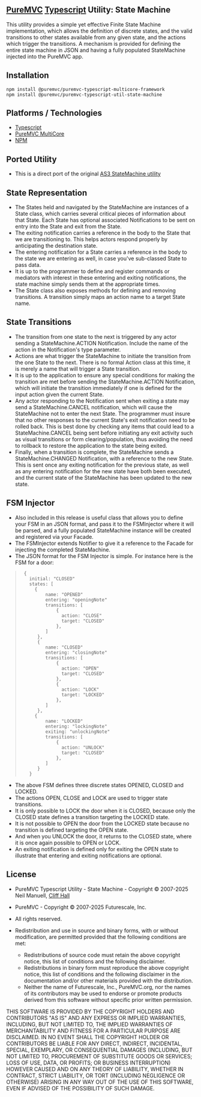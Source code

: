 ## [PureMVC](http://puremvc.github.com/) [Typescript](https://github.com/PureMVC/puremvc-typescript-multicore-framework) Utility: State Machine
This utility provides a simple yet effective Finite State Machine implementation, which allows the definition of discrete states, and the valid transitions to other states available from any given state, and the actions which trigger the transitions. A mechanism is provided for defining the entire state machine in JSON and having a fully populated StateMachine injected into the PureMVC app.

## Installation
```shell
npm install @puremvc/puremvc-typescript-multicore-framework
npm install @puremvc/puremvc-typescript-util-state-machine 
```

## Platforms / Technologies
* [Typescript](http://typescriptlang.org)
* [PureMVC MultiCore](https://github.com/PureMVC/puremvc-typescript-multicore-framework)
* [NPM](https://www.npmjs.com/package/@puremvc/puremvc-typescript-util-state-machine?activeTab=readme)

## Ported Utility
* This is a direct port of the original [AS3 StateMachine utility](https://github.com/PureMVC/puremvc-as3-util-statemachine)

## State Representation
* The States held and navigated by the StateMachine are instances of a State class, which carries several critical pieces of information about that State. Each State has optional associated Notifications to be sent on entry into the State and exit from the State. 
* The exiting notification carries a reference in the body to the State that we are transitioning to. This helps actors respond properly by anticipating the destination state. 
* The entering notification for a State carries a reference in the body to the state we are entering as well, in case you've sub-classed State to pass data.    
* It is up to the programmer to define and register commands or mediators with interest in these entering and exiting notifications, the state machine simply sends them at the appropriate times.
* The State class also exposes methods for defining and removing transitions. A transition simply maps an action name to a target State name. 
    
## State Transitions
* The transition from one state to the next is triggered by any actor sending a StateMachine.ACTION Notification. Include the name of the action in the Notification's type parameter.   
* Actions are what trigger the StateMachine to initiate the transition from the one State to the next. There is no formal Action class at this time, it is merely a name that will trigger a State transition.
* It is up to the application to ensure any special conditions for making the transition are met before sending the StateMachine.ACTION Notification, which will initiate the transition immediately if one is defined for the input action given the current State.  
* Any actor responding to the Notification sent when exiting a state may send a StateMachine.CANCEL notification, which will cause the StateMachine not to enter the next State.  The programmer  must insure that no other responses to the current State's exit notification need to be rolled back. This is best done by checking any items that could lead to a StateMachine.CANCEL being sent before initiating any exit activity such as visual transitions or form clearing/population, thus avoiding the need to rollback to restore the application to the state being exited.  
* Finally, when a transition is complete, the StateMachine sends a StateMachine.CHANGED Notification, with a reference to the new State. This is sent once any exiting notification for the previous state, as well as any entering notification for the new state have both been executed, and the current state of the StateMachine has been updated to the new state.
     
## FSM Injector
  * Also included in this release is useful class that allows you to define your FSM in an JSON format, and pass it to the FSMInjector where it will be parsed, and a fully populated StateMachine instance will be created and registered via your Facade. 
* The FSMInjector extends Notifier to give it a reference to the Facade for injecting the completed StateMachine.
* The JSON format for the FSM Injector is simple. For instance here is the FSM for a door:

>      { 
>        initial: "CLOSED"
>        states: [
>          {
>              name: "OPENED" 
>              entering: "openingNote"
>              transitions: [
>                  { 
>                    action: "CLOSE" 
>                    target: "CLOSED"
>                  },
>              ]
>           }, 
>           {
>              name: "CLOSED" 
>              entering: "closingNote"
>              transitions: [
>                  { 
>                    action: "OPEN" 
>                    target: "CLOSED"
>                  },
>                  {
>                    action: "LOCK"
>                    target: "LOCKED"
>                  },
>              ]
>           }, 
>          {
>              name: "LOCKED" 
>              entering: "lockingNote" 
>              exiting: "unlockingNote"
>              transitions: [
>                  { 
>                    action: "UNLOCK" 
>                    target: "CLOSED"
>                  },
>              ]
>           }
>        }

* The above FSM defines three discrete states OPENED, CLOSED and LOCKED. 
* The actions OPEN, CLOSE and LOCK are used to trigger state transitions. 
* It is only possible to LOCK the door when it is CLOSED, because only the CLOSED state defines a transition targeting the LOCKED state.
* It is not possible to OPEN the door from the LOCKED state because no transition is defined targeting the OPEN state. 
* And when you UNLOCK the door, it returns to the CLOSED state, where it is once again possible to OPEN or LOCK.
* An exiting notification is defined only for exiting the OPEN state to illustrate that entering and exiting notifications are optional.

## License
* PureMVC Typescript Utility - State Machine - Copyright © 2007-2025 Neil Manuell, [Cliff Hall](https://github.com/cliffhall)
* PureMVC - Copyright © 2007-2025 Futurescale, Inc.
* All rights reserved.

* Redistribution and use in source and binary forms, with or without modification, are permitted provided that the following conditions are met:

  * Redistributions of source code must retain the above copyright notice, this list of conditions and the following disclaimer.
  * Redistributions in binary form must reproduce the above copyright notice, this list of conditions and the following disclaimer in the documentation and/or other materials provided with the distribution.
  * Neither the name of Futurescale, Inc., PureMVC.org, nor the names of its contributors may be used to endorse or promote products derived from this software without specific prior written permission.

THIS SOFTWARE IS PROVIDED BY THE COPYRIGHT HOLDERS AND CONTRIBUTORS "AS IS" AND ANY EXPRESS OR IMPLIED WARRANTIES, INCLUDING, BUT NOT LIMITED TO, THE IMPLIED WARRANTIES OF MERCHANTABILITY AND FITNESS FOR A PARTICULAR PURPOSE ARE DISCLAIMED. IN NO EVENT SHALL THE COPYRIGHT HOLDER OR CONTRIBUTORS BE LIABLE FOR ANY DIRECT, INDIRECT, INCIDENTAL, SPECIAL, EXEMPLARY, OR CONSEQUENTIAL DAMAGES (INCLUDING, BUT NOT LIMITED TO, PROCUREMENT OF SUBSTITUTE GOODS OR SERVICES; LOSS OF USE, DATA, OR PROFITS; OR BUSINESS INTERRUPTION) HOWEVER CAUSED AND ON ANY THEORY OF LIABILITY, WHETHER IN CONTRACT, STRICT LIABILITY, OR TORT (INCLUDING NEGLIGENCE OR OTHERWISE) ARISING IN ANY WAY OUT OF THE USE OF THIS SOFTWARE, EVEN IF ADVISED OF THE POSSIBILITY OF SUCH DAMAGE.
